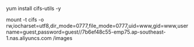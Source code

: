 yum install cifs-utils -y

mount -t cifs -o rw,iocharset=utf8,dir_mode=0777,file_mode=0777,uid=www,gid=www,username=guest,password=guest//7b6ef48c55-emp75.ap-southeast-1.nas.aliyuncs.com  /images

